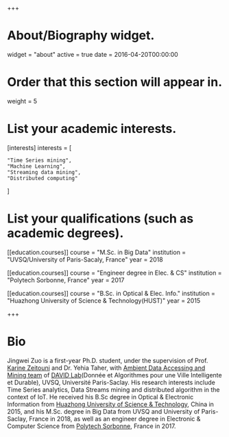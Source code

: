 +++
# About/Biography widget.
widget = "about"
active = true
date = 2016-04-20T00:00:00

# Order that this section will appear in.
weight = 5

# List your academic interests.
[interests]
  interests = [

  	"Time Series mining",
    "Machine Learning",
    "Streaming data mining",
    "Distributed computing"
  ]

# List your qualifications (such as academic degrees).
[[education.courses]]
  course = "M.Sc. in Big Data"
  institution = "UVSQ/University of Paris-Sacaly, France"
  year = 2018

[[education.courses]]
  course = "Engineer degree in Elec. & CS"
  institution = "Polytech Sorbonne, France"
  year = 2017

[[education.courses]]
  course = "B.Sc. in Optical & Elec. Info."
  institution = "Huazhong University of Science & Technology(HUST)"
  year = 2015

+++
# Bio
Jingwei Zuo is a first-year Ph.D. student, under the supervision of Prof. [Karine Zeitouni](http://perso.prism.uvsq.fr/~zeitouni/) and Dr. Yehia Taher, with [Ambient Data Accessing and Mining team](https://www.david.uvsq.fr/?team=adam#) of [DAVID Lab](https://www.david.uvsq.fr)(Donnée et Algorithmes pour une Ville Intelligente et Durable), UVSQ, Université Paris-Saclay. His research interests include Time Series analytics, Data Streams mining and distributed algorithm in the context of IoT. He received his B.Sc degree in Optical & Electronic Information from [Huazhong University of Science & Technology](http://english.hust.edu.cn), China in 2015, and his M.Sc. degree in Big Data from UVSQ and University of Paris-Saclay, France in 2018, as well as an engineer degree in Electronic & Computer Science from [Polytech Sorbonne](https://www.polytech.upmc.fr), France in 2017.
